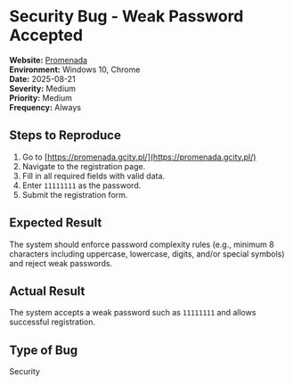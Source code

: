 # Security Bug - Weak Password Accepted

**Website:** [Promenada](https://promenada.gcity.pl/)  
**Environment:** Windows 10, Chrome  
**Date:** 2025-08-21  
**Severity:** Medium  
**Priority:** Medium  
**Frequency:** Always  

## Steps to Reproduce
1. Go to [https://promenada.gcity.pl/](https://promenada.gcity.pl/)  
2. Navigate to the registration page.  
3. Fill in all required fields with valid data.  
4. Enter `11111111` as the password.  
5. Submit the registration form.

## Expected Result
The system should enforce password complexity rules (e.g., minimum 8 characters including uppercase, lowercase, digits, and/or special symbols) and reject weak passwords.

## Actual Result
The system accepts a weak password such as `11111111` and allows successful registration.

## Type of Bug
Security
